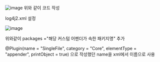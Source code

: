 ![image](https://github.com/user-attachments/assets/118060db-84fa-4b66-baba-c14173aac217)
위와 같이 코드 작성 

log4j2.xml 설정

![image](https://github.com/user-attachments/assets/d1f698e1-4dfd-40d1-ac2a-3bc9bd599be4)

위와같이  packages ="해당 커스텀 어펜더가 속한 패키지명" 추가 

@Plugin(name = "SingleFile", category = "Core", elementType = "appender", printObject = true) 으로 작성했던 name을 xml에서 이름으로 사용 

<SingleFile name="single" fileNamePattern="${basePATH}/log_%d{yyyyMMdd_HHmmss}.log">  
		 	<PatternLayout pattern="%d{yyyy-MM-dd HH:mm:ss} [%t] %-5p %c{1}:%L - %m%n"/>  
</SingleFile>

